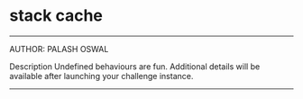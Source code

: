 # stack cache

---
AUTHOR: PALASH OSWAL

Description
Undefined behaviours are fun.
Additional details will be available after launching your challenge instance.

---

